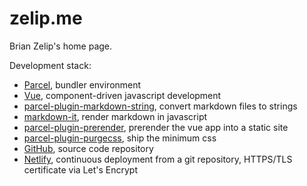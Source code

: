# zelip.me

Brian Zelip's home page.

Development stack:

- [Parcel](https://parceljs.org), bundler environment
- [Vue](https://vuejs.org), component-driven javascript development
- [parcel-plugin-markdown-string](https://github.com/jaywcjlove/parcel-plugin-markdown-string), convert markdown files to strings
- [markdown-it](https://github.com/markdown-it/markdown-it), render markdown in javascript
- [parcel-plugin-prerender](https://github.com/ABuffSeagull/parcel-plugin-prerender), prerender the vue app into a static site
- [parcel-plugin-purgecss](https://github.com/cprecioso/parcel-plugin-purgecss), ship the minimum css
- [GitHub](), source code repository
- [Netlify](), continuous deployment from a git repository, HTTPS/TLS certificate via Let's Encrypt
